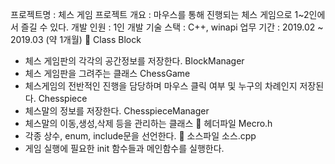 프로젝트명 : 체스 게임
프로젝트 개요 : 마우스를 통해 진행되는 체스 게임으로 1~2인에서 즐길 수 있다. 
개발 인원 : 1인 개발
기술 스택 : C++, winapi
업무 기간 : 2019.02 ~ 2019.03 (약 1개월) 
	Class
Block
-	체스 게임판의 각각의 공간정보를 저장한다.
BlockManager
-	체스 게임판을 그려주는 클래스
ChessGame
-	체스게임의 전반적인 진행을 담당하며 마우스 클릭 여부 및 누구의 차례인지 저장된다.
Chesspiece
-	체스말의 정보를 저장한다.
ChesspieceManager 
-	체스말의 이동,생성,삭제 등을 관리하는 클래스 
	헤더파일
Mecro.h
-	각종 상수, enum, include문을 선언한다.
	소스파일 
소스.cpp
-	게임 실행에 필요한 init 함수들과 메인함수를 실행한다.


